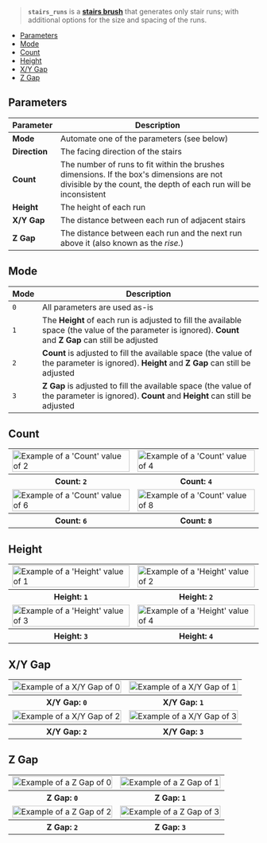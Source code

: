 > **`stairs_runs`** is a **[stairs brush](Stairs-Brushes)** that generates only stair runs; with additional options for the size and spacing of the runs.

<!-- TOC -->
- [Parameters](#parameters)
- [Mode](#mode)
- [Count](#count)
- [Height](#height)
- [X/Y Gap](#xy-gap)
- [Z Gap](#z-gap)

## Parameters

Parameter | Description
--------- | -----------
**Mode**      | Automate one of the parameters (see below)
**Direction** | The facing direction of the stairs
**Count**     | The number of runs to fit within the brushes dimensions. If the box's dimensions are not divisible by the count, the depth of each run will be inconsistent
**Height**    | The height of each run
**X/Y Gap**   | The distance between each run of adjacent stairs
**Z Gap**     | The distance between each run and the next run above it (also known as the _rise._)

## Mode

Mode | Description
---- | -----------
`0` | All parameters are used as-is
`1` | The **Height** of each run is adjusted to fill the available space (the value of the parameter is ignored). **Count** and **Z Gap** can still be adjusted
`2` | **Count** is adjusted to fill the available space (the value of the parameter is ignored). **Height** and **Z Gap** can still be adjusted
`3` | **Z Gap** is adjusted to fill the available space (the value of the parameter is ignored). **Count** and **Height** can still be adjusted

## Count

<!-- SAMPLE stairs_runs_count 2 -->
<table>
	<tr>
		<td width="50%"><img width="100%" src="https://s3.amazonaws.com/misc.lachlanmcdonald.com/magicavoxel-shaders/239ce726-a6bd-4d08-b68b-21e125a27337/stairs_count_2.png" alt="Example of a 'Count' value of 2"></td>
		<td width="50%"><img width="100%" src="https://s3.amazonaws.com/misc.lachlanmcdonald.com/magicavoxel-shaders/239ce726-a6bd-4d08-b68b-21e125a27337/stairs_count_4.png" alt="Example of a 'Count' value of 4"></td>
	</tr>
	<tr>
		<th>Count: <code>2</code></th>
		<th>Count: <code>4</code></th>
	</tr>
	<tr>
		<td width="50%"><img width="100%" src="https://s3.amazonaws.com/misc.lachlanmcdonald.com/magicavoxel-shaders/239ce726-a6bd-4d08-b68b-21e125a27337/stairs_count_6.png" alt="Example of a 'Count' value of 6"></td>
		<td width="50%"><img width="100%" src="https://s3.amazonaws.com/misc.lachlanmcdonald.com/magicavoxel-shaders/239ce726-a6bd-4d08-b68b-21e125a27337/stairs_count_8.png" alt="Example of a 'Count' value of 8"></td>
	</tr>
	<tr>
		<th>Count: <code>6</code></th>
		<th>Count: <code>8</code></th>
	</tr>
</table>
<!-- END -->

## Height

<!-- SAMPLE stairs_runs_height 2 -->
<table>
	<tr>
		<td width="50%"><img width="100%" src="https://s3.amazonaws.com/misc.lachlanmcdonald.com/magicavoxel-shaders/239ce726-a6bd-4d08-b68b-21e125a27337/stairs_height_1.png" alt="Example of a 'Height' value of 1"></td>
		<td width="50%"><img width="100%" src="https://s3.amazonaws.com/misc.lachlanmcdonald.com/magicavoxel-shaders/239ce726-a6bd-4d08-b68b-21e125a27337/stairs_height_2.png" alt="Example of a 'Height' value of 2"></td>
	</tr>
	<tr>
		<th>Height: <code>1</code></th>
		<th>Height: <code>2</code></th>
	</tr>
	<tr>
		<td width="50%"><img width="100%" src="https://s3.amazonaws.com/misc.lachlanmcdonald.com/magicavoxel-shaders/239ce726-a6bd-4d08-b68b-21e125a27337/stairs_height_3.png" alt="Example of a 'Height' value of 3"></td>
		<td width="50%"><img width="100%" src="https://s3.amazonaws.com/misc.lachlanmcdonald.com/magicavoxel-shaders/239ce726-a6bd-4d08-b68b-21e125a27337/stairs_height_4.png" alt="Example of a 'Height' value of 4"></td>
	</tr>
	<tr>
		<th>Height: <code>3</code></th>
		<th>Height: <code>4</code></th>
	</tr>
</table>
<!-- END -->

## X/Y Gap

<!-- SAMPLE stairs_runs_xy_gap 2 -->
<table>
	<tr>
		<td width="50%"><img width="100%" src="https://s3.amazonaws.com/misc.lachlanmcdonald.com/magicavoxel-shaders/239ce726-a6bd-4d08-b68b-21e125a27337/stairs_xy_gap_0.png" alt="Example of a X/Y Gap of 0"></td>
		<td width="50%"><img width="100%" src="https://s3.amazonaws.com/misc.lachlanmcdonald.com/magicavoxel-shaders/239ce726-a6bd-4d08-b68b-21e125a27337/stairs_xy_gap_1.png" alt="Example of a X/Y Gap of 1"></td>
	</tr>
	<tr>
		<th>X/Y Gap: <code>0</code></th>
		<th>X/Y Gap: <code>1</code></th>
	</tr>
	<tr>
		<td width="50%"><img width="100%" src="https://s3.amazonaws.com/misc.lachlanmcdonald.com/magicavoxel-shaders/239ce726-a6bd-4d08-b68b-21e125a27337/stairs_xy_gap_2.png" alt="Example of a X/Y Gap of 2"></td>
		<td width="50%"><img width="100%" src="https://s3.amazonaws.com/misc.lachlanmcdonald.com/magicavoxel-shaders/239ce726-a6bd-4d08-b68b-21e125a27337/stairs_xy_gap_3.png" alt="Example of a X/Y Gap of 3"></td>
	</tr>
	<tr>
		<th>X/Y Gap: <code>2</code></th>
		<th>X/Y Gap: <code>3</code></th>
	</tr>
</table>
<!-- END -->

## Z Gap

<!-- SAMPLE stairs_runs_z_gap 2 -->
<table>
	<tr>
		<td width="50%"><img width="100%" src="https://s3.amazonaws.com/misc.lachlanmcdonald.com/magicavoxel-shaders/239ce726-a6bd-4d08-b68b-21e125a27337/stairs_z_gap_0.png" alt="Example of a Z Gap of 0"></td>
		<td width="50%"><img width="100%" src="https://s3.amazonaws.com/misc.lachlanmcdonald.com/magicavoxel-shaders/239ce726-a6bd-4d08-b68b-21e125a27337/stairs_z_gap_1.png" alt="Example of a Z Gap of 1"></td>
	</tr>
	<tr>
		<th>Z Gap: <code>0</code></th>
		<th>Z Gap: <code>1</code></th>
	</tr>
	<tr>
		<td width="50%"><img width="100%" src="https://s3.amazonaws.com/misc.lachlanmcdonald.com/magicavoxel-shaders/239ce726-a6bd-4d08-b68b-21e125a27337/stairs_z_gap_2.png" alt="Example of a Z Gap of 2"></td>
		<td width="50%"><img width="100%" src="https://s3.amazonaws.com/misc.lachlanmcdonald.com/magicavoxel-shaders/239ce726-a6bd-4d08-b68b-21e125a27337/stairs_z_gap_3.png" alt="Example of a Z Gap of 3"></td>
	</tr>
	<tr>
		<th>Z Gap: <code>2</code></th>
		<th>Z Gap: <code>3</code></th>
	</tr>
</table>
<!-- END -->

